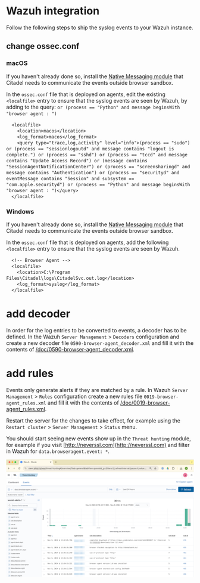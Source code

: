 # Wazuh integration
Follow the following steps to ship the syslog events to your Wazuh instance.

## change ossec.conf
### macOS
If you haven't already done so, install the [Native Messaging module](/doc/macos.md) that Citadel needs to communicate the events outside browser sandbox.

In the `ossec.conf` file that is deployed on agents, edit the existing `<localfile>` entry to ensure that the syslog events are seen by Wazuh, by adding to the query: `or (process == "Python" and message beginsWith "browser agent : ")`

```
  <localfile>
    <location>macos</location>
    <log_format>macos</log_format>
    <query type="trace,log,activity" level="info">(process == "sudo") or (process == "sessionlogoutd" and message contains "logout is complete.") or (process == "sshd") or (process == "tccd" and message contains "Update Access Record") or (message contains "SessionAgentNotificationCenter") or (process == "screensharingd" and message contains "Authentication") or (process == "securityd" and eventMessage contains "Session" and subsystem == "com.apple.securityd") or (process == "Python" and message beginsWith "browser agent : ")</query>
  </localfile>
```



### Windows
If you haven't already done so, install the [Native Messaging module](/doc/windows.md) that Citadel needs to communicate the events outside browser sandbox.

In the `ossec.conf` file that is deployed on agents, add the following `<localfile>` entry to ensure that the syslog events are seen by Wazuh.
```
  <!-- Browser Agent -->
  <localfile>
    <location>C:\Program Files\Citadel\logs\CitadelSvc.out.log</location>
    <log_format>syslog</log_format>
  </localfile>
```

# add decoder
In order for the log entries to be converted to events, a decoder has to be defined. In the Wazuh `Server Management` > `Decoders` configuration and create a new decoder file `0590-browser-agent_decoder.xml` and fill it with the contents of [/doc/0590-browser-agent_decoder.xml](/doc/0590-browser-agent_decoder.xml).

# add rules
Events only generate alerts if they are matched by a rule. In Wazuh `Server Management` > `Rules` configuration create a new rules file `0019-browser-agent_rules.xml` and fill it with the contents of [/doc/0019-browser-agent_rules.xml](/doc/0019-browser-agent_rules.xml).

Restart the server for the changes to take effect, for example using the `Restart cluster` > `Server Management` > `Status` menu.

You should start seeing new events show up in the `Threat hunting` module, for example if you visit [http://neverssl.com](http://neverssl.com) and filter in Wazuh for `data.browseragent.event: *`.

![screenshot of events in Wazuh](/doc/screenshot%20wazuh.png)
